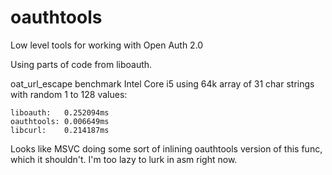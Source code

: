 # oauthtools
Low level tools for working with Open Auth 2.0

Using parts of code from liboauth.

oat_url_escape benchmark Intel Core i5 using 64k array of 31 char strings with random 1 to 128 values:
```
liboauth:   0.252094ms
oauthtools: 0.006649ms
libcurl:    0.214187ms
```
Looks like MSVC doing some sort of inlining oauthtools version of this func, which it shouldn't. I'm too lazy to lurk in asm right now.
